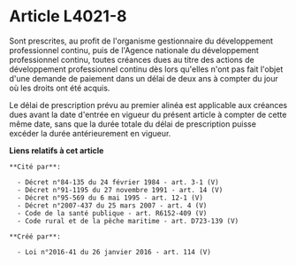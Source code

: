 # Article L4021-8

Sont prescrites, au profit de l'organisme gestionnaire du développement professionnel continu, puis de l'Agence nationale du
développement professionnel continu, toutes créances dues au titre des actions de développement professionnel continu dès
lors qu'elles n'ont pas fait l'objet d'une demande de paiement dans un délai de deux ans à compter du jour où les droits ont
été acquis.

Le délai de prescription prévu au premier alinéa est applicable aux créances dues avant la date d'entrée en vigueur du
présent article à compter de cette même date, sans que la durée totale du délai de prescription puisse excéder la durée
antérieurement en vigueur.

**Liens relatifs à cet article**

	**Cité par**:

	  - Décret n°84-135 du 24 février 1984 - art. 3-1 (V)
	  - Décret n°91-1195 du 27 novembre 1991 - art. 14 (V)
	  - Décret n°95-569 du 6 mai 1995 - art. 12-1 (V)
	  - Décret n°2007-437 du 25 mars 2007 - art. 4 (V)
	  - Code de la santé publique - art. R6152-409 (V)
	  - Code rural et de la pêche maritime - art. D723-139 (V)

	**Créé par**:

	  - Loi n°2016-41 du 26 janvier 2016 - art. 114 (V)
